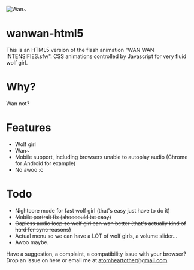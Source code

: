 ![Wan~](http://wanwan-html5.moe/girls/momiji.png)

# wanwan-html5
This is an HTML5 version of the flash animation "WAN WAN INTENSIFIES.sfw". CSS animations controlled by Javascript for very fluid wolf girl.

# Why?
Wan not?

# Features
- Wolf girl
- Wan~
- Mobile support, including browsers unable to autoplay audio (Chrome for Android for example)
- No awoo :c

# Todo
- Nightcore mode for fast wolf girl (that's easy just have to do it)
- ~~Mobile portrait fix (shoooould be easy)~~
- ~~Gapless audio loop so wolf girl can wan better (that's actually kind of hard for sync reasons)~~
- Actual menu so we can have a LOT of wolf girls, a volume slider...
- Awoo maybe.

Have a suggestion, a complaint, a compatibility issue with your browser? Drop an issue on here or email me at atomheartother@gmail.com
